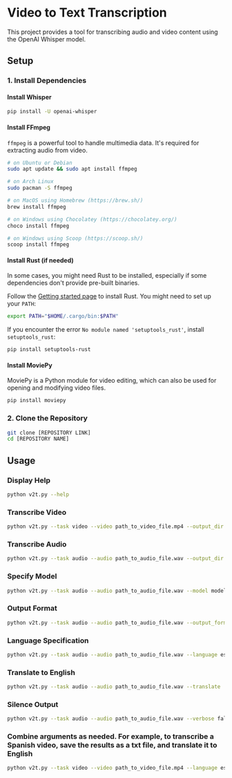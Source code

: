 # Video to Text Transcription

This project provides a tool for transcribing audio and video content using the OpenAI Whisper model.

## Setup

### 1. Install Dependencies

#### Install Whisper

```bash
pip install -U openai-whisper
```

#### Install FFmpeg

`ffmpeg` is a powerful tool to handle multimedia data. It's required for extracting audio from video.

```bash
# on Ubuntu or Debian
sudo apt update && sudo apt install ffmpeg

# on Arch Linux
sudo pacman -S ffmpeg

# on MacOS using Homebrew (https://brew.sh/)
brew install ffmpeg

# on Windows using Chocolatey (https://chocolatey.org/)
choco install ffmpeg

# on Windows using Scoop (https://scoop.sh/)
scoop install ffmpeg
```

#### Install Rust (if needed)

In some cases, you might need Rust to be installed, especially if some dependencies don't provide pre-built binaries.

Follow the [Getting started page](https://www.rust-lang.org/learn/get-started) to install Rust. You might need to set up your `PATH`:

```bash
export PATH="$HOME/.cargo/bin:$PATH"
```

If you encounter the error `No module named 'setuptools_rust'`, install `setuptools_rust`:

```bash
pip install setuptools-rust
```

#### Install MoviePy

MoviePy is a Python module for video editing, which can also be used for opening and modifying video files.

```bash
pip install moviepy
```

### 2. Clone the Repository

```bash
git clone [REPOSITORY LINK]
cd [REPOSITORY NAME]
```

## Usage

### Display Help
```bash
python v2t.py --help
```

### Transcribe Video
```bash
python v2t.py --task video --video path_to_video_file.mp4 --output_dir desired_output_directory
```

### Transcribe Audio
```bash
python v2t.py --task audio --audio path_to_audio_file.wav --output_dir desired_output_directory
```

### Specify Model
```bash
python v2t.py --task audio --audio path_to_audio_file.wav --model model_name
```

### Output Format
```bash
python v2t.py --task audio --audio path_to_audio_file.wav --output_format txt
```

### Language Specification
```bash
python v2t.py --task audio --audio path_to_audio_file.wav --language es
```

### Translate to English
```bash
python v2t.py --task audio --audio path_to_audio_file.wav --translate
```

### Silence Output
```bash
python v2t.py --task audio --audio path_to_audio_file.wav --verbose false
```

### Combine arguments as needed. For example, to transcribe a Spanish video, save the results as a txt file, and translate it to English
```bash
python v2t.py --task video --video path_to_video_file.mp4 --language es --output_format txt --translate
```